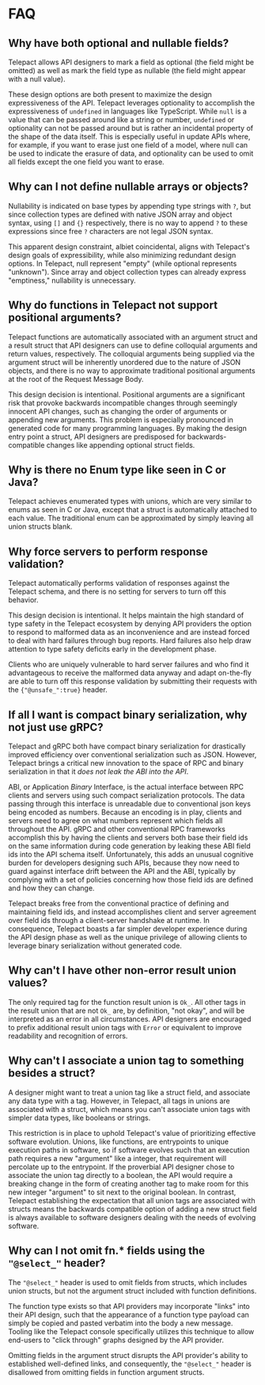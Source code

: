 # FAQ

## Why have both optional and nullable fields?

Telepact allows API designers to mark a field as optional (the field might be
omitted) as well as mark the field type as nullable (the field might appear with
a null value).

These design options are both present to maximize the design expressiveness of
the API. Telepact leverages optionality to accomplish the expressiveness of
`undefined` in languages like TypeScript. While `null` is a value that can be
passed around like a string or number, `undefined` or optionality can not be
passed around but is rather an incidental property of the shape of the data
itself. This is especially useful in update APIs where, for example, if you want
to erase just one field of a model, where null can be used to indicate the
erasure of data, and optionality can be used to omit all fields except the one
field you want to erase.

## Why can I not define nullable arrays or objects?

Nullability is indicated on base types by appending type strings with `?`, but
since collection types are defined with native JSON array and object syntax,
using `[]` and `{}` respectively, there is no way to append `?` to these expressions
since free `?` characters are not legal JSON syntax.

This apparent design constraint, albiet coincidental, aligns with Telepact's
design goals of expressibility, while also minimizing redundant design options.
In Telepact, null represent "empty" (while optional represents "unknown").
Since array and object collection types can already express "emptiness,"
nullability is unnecessary.

## Why do functions in Telepact not support positional arguments?

Telepact functions are automatically associated with an argument struct and a
result struct that API designers can use to define colloquial arguments and
return values, respectively. The colloquial arguments being supplied via the
argument struct will be inherently unordered due to the nature of JSON objects,
and there is no way to approximate traditional positional arguments at the root
of the Request Message Body.

This design decision is intentional. Positional arguments are a significant risk
that provoke backwards incompatible changes through seemingly innocent API
changes, such as changing the order of arguments or appending new arguments.
This problem is especially pronounced in generated code for many programming
languages. By making the design entry point a struct, API designers are
predisposed for backwards-compatible changes like appending optional struct
fields.

## Why is there no Enum type like seen in C or Java?

Telepact achieves enumerated types with unions, which are very similar to enums as
seen in C or Java, except that a struct is automatically attached to each value.
The traditional enum can be approximated by simply leaving all union structs
blank.

## Why force servers to perform response validation?

Telepact automatically performs validation of responses against the Telepact schema, and
there is no setting for servers to turn off this behavior.

This design decision is intentional. It helps maintain the high standard of type
safety in the Telepact ecosystem by denying API providers the option to respond to
malformed data as an inconvenience and are instead forced to deal with hard
failures through bug reports. Hard failures also help draw attention to type
safety deficits early in the development phase.

Clients who are uniquely vulnerable to hard server failures and who find it
advantageous to receive the malformed data anyway and adapt on-the-fly are able
to turn off this response validation by submitting their requests with the
`{"@unsafe_":true}` header.

## If all I want is compact binary serialization, why not just use gRPC?

Telepact and gRPC both have compact binary serialization for drastically improved
efficiency over conventional serialization such as JSON. However, Telepact brings a
critical new innovation to the space of RPC and binary serialization in that it
_does not leak the ABI into the API_.

ABI, or Application _Binary_ Interface, is the actual interface between RPC
clients and servers using such compact serialization protocols. The data passing
through this interface is unreadable due to conventional json keys being encoded
as numbers. Because an encoding is in play, clients and servers need to agree on
what numbers represent which fields all throughout the API. gRPC and other
conventional RPC frameworks accomplish this by having the clients and servers
both base their field ids on the same information during code generation by
leaking these ABI field ids into the API schema itself. Unfortunately, this adds
an unusual cognitive burden for developers designing such APIs, because they now
need to guard against interface drift between the API and the ABI, typically by
complying with a set of policies concerning how those field ids are defined and
how they can change.

Telepact breaks free from the conventional practice of defining and maintaining
field ids, and instead accomplishes client and server agreement over field ids
through a client-server handshake at runtime. In consequence, Telepact boasts a far
simpler developer experience during the API design phase as well as the unique
privilege of allowing clients to leverage binary serialization without generated
code.

## Why can't I have other non-error result union values?

The only required tag for the function result union is `Ok_`. All other tags in
the result union that are not `Ok_` are, by definition, "not okay", and will be
interpreted as an error in all circumstances. API designers are encouraged to
prefix additional result union tags with `Error` or equivalent to improve
readability and recognition of errors.

## Why can't I associate a union tag to something besides a struct?

A designer might want to treat a union tag like a struct field, and associate
any data type with a tag. However, in Telepact, all tags in unions are associated
with a struct, which means you can't associate union tags with simpler data
types, like booleans or strings.

This restriction is in place to uphold Telepact's value of prioritizing effective
software evolution. Unions, like functions, are entrypoints to unique execution
paths in software, so if software evolves such that an execution path requires a
new "argument" like a integer, that requirement will percolate up to the
entrypoint. If the proverbial API designer chose to associate the union tag
directly to a boolean, the API would require a breaking change in the form of
creating another tag to make room for this new integer "argument" to sit next to
the original boolean. In contrast, Telepact establishing the expectation that all
union tags are associated with structs means the backwards compatible option of
adding a new struct field is always available to software designers dealing with
the needs of evolving software.

## Why can I not omit fn.\* fields using the `"@select_"` header?

The `"@select_"` header is used to omit fields from structs, which includes union
structs, but not the argument struct included with function definitions.

The function type exists so that API providers may incorporate "links" into
their API design, such that the appearance of a function type payload can simply
be copied and pasted verbatim into the body a new message. Tooling like the Telepact
console specifically utilizes this technique to allow end-users to "click
through" graphs designed by the API provider.

Omitting fields in the argument struct disrupts the API provider's ability to
established well-defined links, and consequently, the `"@select_"` header is
disallowed from omitting fields in function argument structs.
